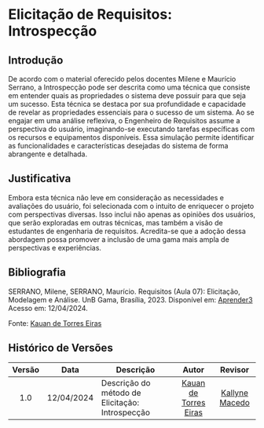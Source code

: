 # Elicitação de Requisitos: Introspecção

## Introdução

De acordo com o material oferecido pelos docentes Milene e Maurício Serrano, a Introspecção pode ser descrita como uma técnica que consiste em entender quais as propriedades o sistema deve possuir para que seja um sucesso. Esta técnica se destaca por sua profundidade e capacidade de revelar as propriedades essenciais para o sucesso de um sistema. Ao se engajar em uma análise reflexiva, o Engenheiro de Requisitos assume a perspectiva do usuário, imaginando-se executando tarefas específicas com os recursos e equipamentos disponíveis. Essa simulação permite identificar as funcionalidades e características desejadas do sistema de forma abrangente e detalhada.

## Justificativa

Embora esta técnica não leve em consideração as necessidades e avaliações do usuário, foi selecionada com o intuito de enriquecer o projeto com perspectivas diversas. Isso inclui não apenas as opiniões dos usuários, que serão exploradas em outras técnicas, mas também a visão de estudantes de engenharia de requisitos. Acredita-se que a adoção dessa abordagem possa promover a inclusão de uma gama mais ampla de perspectivas e experiências.

## Bibliografia

SERRANO, Milene, SERRANO, Maurício. Requisitos (Aula 07): Elicitação, Modelagem e Análise. UnB Gama, Brasília, 2023. Disponível em: [Aprender3](https://aprender3.unb.br/pluginfile.php/2844984/mod_resource/content/2/Requisitos%20-%20Aula%2007.pdf) Acesso em: 12/04/2024. 

Fonte: [Kauan de Torres Eiras](https://github.com/kauaneiras)

## Histórico de Versões 


| Versão | Data | Descrição | Autor | Revisor
|:------:|:----:|-----------|:-----:|:------:
| 1.0    | 12/04/2024 | Descrição do método de Elicitação: Introspecção | [Kauan de Torres Eiras](https://github.com/kauaneiras) | [Kallyne Macedo](https://github.com/kalipassos) |